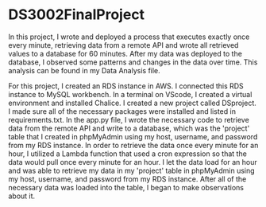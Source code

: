 # DS3002FinalProject

  In this project, I wrote and deployed a process that executes exactly once every minute, retrieving data from a remote API and wrote all retrieved values to a database for 60 minutes. After my data was deployed to the database, I observed some patterns and changes in the data over time. This analysis can be found in my Data Analysis file. 

  For this project, I created an RDS instance in AWS. I connected this RDS instance to MySQL workbench. In a terminal on VScode, I created a virtual environment and installed Chalice. I created a new project called DSproject. I made sure all of the necessary packages were installed and listed in requirements.txt. In the app.py file, I wrote the necessary code to retrieve data from the remote API and write to a database, which was the 'project' table that I created in phpMyAdmin using my host, username, and password from my RDS instance. In order to retrieve the data once every minute for an hour, I utilized a Lambda function that used a cron expression so that the data would pull once every minute for an hour. I let the data load for an hour and was able to retrieve my data in my 'project' table in phpMyAdmin using my host, username, and password from my RDS instance. After all of the necessary data was loaded into the table, I began to make observations about it.

